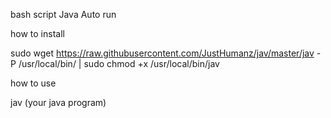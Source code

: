 bash script Java Auto run 

how to install

sudo wget https://raw.githubusercontent.com/JustHumanz/jav/master/jav -P /usr/local/bin/ | sudo chmod +x /usr/local/bin/jav

how to use 

jav (your java program)
